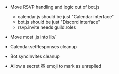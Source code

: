 
 * Move RSVP handling and logic out of bot.js
   * calendar.js should be just "Calendar interface"
   * bot.js should be just "Discord interface"
   * rsvp.invite needs guild.roles

 * Move most .js into lib/

 * Calendar.setResponses cleanup
 * Bot.syncInvites cleanup

 * Allow a secret 😾 emoji to mark as unreplied

